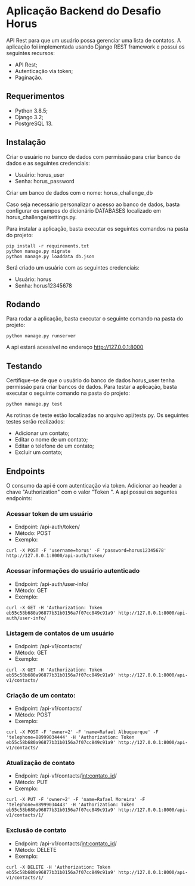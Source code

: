 # Aplicação Backend do Desafio Horus
API Rest para que um usuário possa gerenciar uma lista de contatos. A aplicação foi implementada usando Django REST framework e possui os seguintes recursos:
- API Rest;
- Autenticação via token;
- Paginação.

## Requerimentos
 - Python 3.8.5;
 - Django 3.2;
 - PostgreSQL 13.

## Instalação
Criar o usuário no banco de dados com permissão para criar banco de dados e as seguintes credenciais:
- Usuário: horus_user
- Senha: horus_password

Criar um banco de dados com o nome: horus_challenge_db

Caso seja necessário personalizar o acesso ao banco de dados, basta configurar os campos do dicionário DATABASES localizado em horus_challenge/settings.py.

Para instalar a aplicação, basta executar os seguintes comandos na pasta do projeto:
```
pip install -r requirements.txt
python manage.py migrate
python manage.py loaddata db.json
```
Será criado um usuário com as seguintes credenciais:
- Usuário: horus
- Senha: horus12345678

## Rodando
Para rodar a aplicação, basta executar o seguinte comando na pasta do projeto:
```
python manage.py runserver
```

A api estará acessível no endereço http://127.0.0.1:8000

## Testando
Certifique-se de que o usuário do banco de dados horus_user tenha permissão para criar bancos de dados. Para testar a aplicação, basta executar o seguinte comando na pasta do projeto:
```
python manage.py test
```
As rotinas de teste estão localizadas no arquivo api/tests.py. Os seguintes testes serão realizados:
- Adicionar um contato;
- Editar o nome de um contato;
- Editar o telefone de um contato;
- Excluir um contato;

## Endpoints
O consumo da api é com autenticação via token. Adicionar ao header a chave "Authorization" com o valor "Token <token>".
A api possui os seguntes endpoints:
### Acessar token de um usuário
- Endpoint: /api-auth/token/
- Método: POST
- Exemplo:
```
curl -X POST -F 'username=horus' -F 'password=horus12345678' http://127.0.0.1:8000/api-auth/token/
```
### Acessar informações do usuário autenticado
- Endpoint: /api-auth/user-info/
- Método: GET
- Exemplo:
```
curl -X GET -H 'Authorization: Token eb55c58b680a96877b31b0156a7f07cc849c91a9' http://127.0.0.1:8000/api-auth/user-info/
```
### Listagem de contatos de um usuário
- Endpoint: /api-v1/contacts/
- Método: GET
- Exemplo:
```
curl -X GET -H 'Authorization: Token eb55c58b680a96877b31b0156a7f07cc849c91a9' http://127.0.0.1:8000/api-v1/contacts/
```
### Criação de um contato:
- Endpoint: /api-v1/contacts/
- Método: POST
- Exemplo:
```
curl -X POST -F 'owner=2' -F 'name=Rafael Albuquerque' -F 'telephone=88999034444' -H 'Authorization: Token eb55c58b680a96877b31b0156a7f07cc849c91a9' http://127.0.0.1:8000/api-v1/contacts/
```
### Atualização de contato
- Endpoint: /api-v1/contacts/<int:contato_id>/
- Método: PUT
- Exemplo:
```
curl -X PUT -F 'owner=2' -F 'name=Rafael Moreira' -F 'telephone=88999034443' -H 'Authorization: Token eb55c58b680a96877b31b0156a7f07cc849c91a9' http://127.0.0.1:8000/api-v1/contacts/1/
```
### Exclusão de contato
- Endpoint: /api-v1/contacts/<int:contato_id>/
- Método: DELETE
- Exemplo:
```
curl -X DELETE -H 'Authorization: Token eb55c58b680a96877b31b0156a7f07cc849c91a9' http://127.0.0.1:8000/api-v1/contacts/1/
```